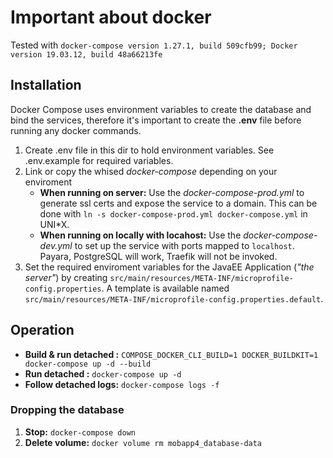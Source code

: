 # Important about docker
Tested with `docker-compose version 1.27.1, build 509cfb99; Docker version 19.03.12, build 48a66213fe`

## Installation
Docker Compose uses environment variables to create the database and bind the services, therefore it's important to create the **.env** file before running any docker commands.

1. Create .env file in this dir to hold environment variables. See .env.example for required variables.
1. Link or copy the whised *docker-compose* depending on your enviroment
   * **When running on server:** Use the *docker-compose-prod.yml* to generate ssl certs and expose the service to a domain. This can be done with `ln -s docker-compose-prod.yml docker-compose.yml` in UNI\*X.
   * **When running on locally with locahost:** Use the *docker-compose-dev.yml* to set up the service with ports mapped to `localhost`. Payara, PostgreSQL will work, Traefik will not be invoked.
3. Set the required enviroment variables for the JavaEE Application (*"the server"*) by creating `src/main/resources/META-INF/microprofile-config.properties`. A template is available named `src/main/resources/META-INF/microprofile-config.properties.default`.

## Operation
* **Build & run detached :** `COMPOSE_DOCKER_CLI_BUILD=1 DOCKER_BUILDKIT=1 docker-compose up -d --build`
* **Run detached :** `docker-compose up -d`
* **Follow detached logs:** `docker-compose logs -f`

### Dropping the database
1. **Stop:** `docker-compose down`
1. **Delete volume:** `docker volume rm mobapp4_database-data`

